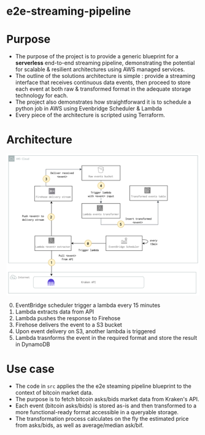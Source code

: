 # e2e-streaming-pipeline

# Purpose 
* The purpose of the project is to provide a generic blueprint for a **serverless** end-to-end streaming pipeline, demonstrating the potential for scalable & resilient architectures using AWS managed services. 
* The outline of the solutions architecture is simple : provide a streaming interface that receives continuous data events, then proceed to store each event at both raw & transformed format in the adequate storage technology for each.
* The project also demonstrates how straightforward it is to schedule a python job in AWS using Evenbridge Scheduler & Lambda 
* Every piece of the architecture is scripted using Terraform.

# Architecture

<img src="e2e-streaming-pipeline.png" width="1920"/>

0. EventBridge scheduler trigger a lambda every 15 minutes 
1. Lambda extracts data from API 
2. Lambda pushes the response to Firehose 
3. Firehose delivers the event to a S3 bucket
4. Upon event delivery on S3, another lambda is triggered 
5. Lambda trasnforms the event in the required format and store the result in DynamoDB

# Use case 
* The code in `src` applies the the e2e steaming pipeline blueprint to the context of bitcoin market data. 
* The purpose is to fetch bitcoin asks/bids market data from Kraken's API. 
* Each event (bitcoin asks/bids) is stored as-is and then transformed to a more functional-ready format accessible in a queryable storage. 
* The transformation process calculates on the fly  the estimated price from asks/bids, as well as average/median ask/bif. 
